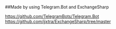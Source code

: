 ##Made by using Telegram.Bot and ExchangeSharp

https://github.com/TelegramBots/Telegram.Bot
https://github.com/jjxtra/ExchangeSharp/tree/master
